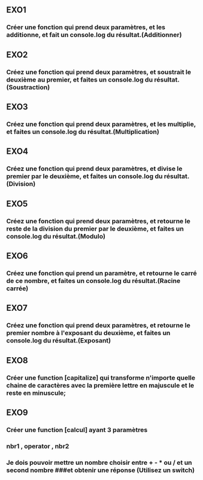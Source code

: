 ## EXO1
### Créer une fonction qui prend deux paramètres, et les additionne, et fait un console.log du résultat.(Additionner)

## EXO2
### Créez une fonction qui prend deux paramètres, et soustrait le deuxième au premier, et faites un console.log du résultat.(Soustraction)

## EXO3
### Créez une fonction qui prend deux paramètres, et les multiplie, et faites un console.log du résultat.(Multiplication)

## EXO4 
### Créez une fonction qui prend deux paramètres, et divise le premier par le deuxième, et faites un console.log du résultat.(Division)

## EXO5
### Créez une fonction qui prend deux paramètres, et retourne le reste de la division du premier par le deuxième, et faites un console.log du résultat.(Modulo)

## EXO6
### Créez une fonction qui prend un paramètre, et retourne le carré de ce nombre, et faites un console.log du résultat.(Racine carrée)

## EXO7
### Créez une fonction qui prend deux paramètres, et retourne le premier nombre à l'exposant du deuxième, et faites un console.log du résultat.(Exposant)

## EXO8
### Créer une function [capitalize] qui transforme n'importe quelle chaine de caractères avec la première lettre en majuscule et le reste en minuscule;

## EXO9
### Créer une function [calcul] ayant 3 paramètres
### nbr1 , operator , nbr2
### Je dois pouvoir mettre un nombre choisir entre + - * ou / et un second nombre ###et obtenir une réponse (Utilisez un switch)